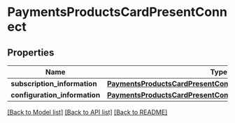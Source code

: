 # PaymentsProductsCardPresentConnect

## Properties
Name | Type | Description | Notes
------------ | ------------- | ------------- | -------------
**subscription_information** | [**PaymentsProductsCardPresentConnectSubscriptionInformation**](PaymentsProductsCardPresentConnectSubscriptionInformation.md) |  | [optional] 
**configuration_information** | [**PaymentsProductsCardPresentConnectConfigurationInformation**](PaymentsProductsCardPresentConnectConfigurationInformation.md) |  | [optional] 

[[Back to Model list]](../README.md#documentation-for-models) [[Back to API list]](../README.md#documentation-for-api-endpoints) [[Back to README]](../README.md)


